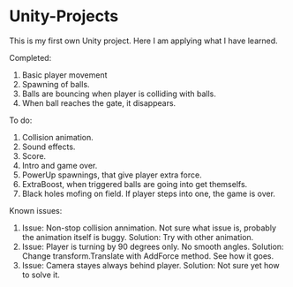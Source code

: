 # Unity-Projects
This is my first own Unity project. Here I am applying what I have learned. 

Completed:
1. Basic player movement
2. Spawning of balls.
3. Balls are bouncing when player is colliding with balls.
4. When ball reaches the gate, it disappears. 

To do:
1. Collision animation.
2. Sound effects.
3. Score.
4. Intro and game over.
5. PowerUp spawnings, that give player extra force.
6. ExtraBoost, when triggered balls are going into get themselfs.  
7. Black holes mofing on field. If player steps into one, the game is over.

Known issues:
1. Issue: Non-stop collision annimation. Not sure what issue is, probably the animation itself is buggy.
Solution: Try with other animation.
2. Issue: Player is turning by 90 degrees only. No smooth angles.
Solution: Change transform.Translate with AddForce method. See how it goes.
3. Issue: Camera stayes always behind player.
Solution: Not sure yet how to solve it.
